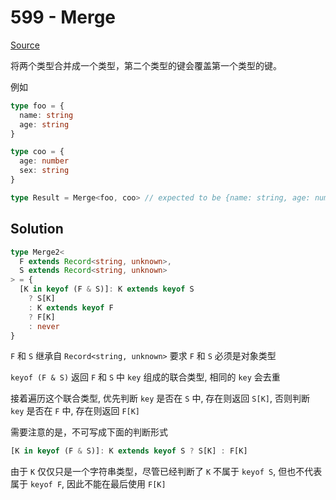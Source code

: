 # 599 - Merge

[Source](https://github.com/lybenson/ts-checker/blob/master/src/599-medium-merge/template.ts)

将两个类型合并成一个类型，第二个类型的键会覆盖第一个类型的键。

例如

```ts
type foo = {
  name: string
  age: string
}

type coo = {
  age: number
  sex: string
}

type Result = Merge<foo, coo> // expected to be {name: string, age: number, sex: string}
```

## Solution

```ts
type Merge2<
  F extends Record<string, unknown>,
  S extends Record<string, unknown>
> = {
  [K in keyof (F & S)]: K extends keyof S
    ? S[K]
    : K extends keyof F
    ? F[K]
    : never
}
```

`F` 和 `S` 继承自 `Record<string, unknown>` 要求 `F` 和 `S` 必须是对象类型

`keyof (F & S)` 返回 `F` 和 `S` 中 `key` 组成的联合类型, 相同的 `key` 会去重

接着遍历这个联合类型, 优先判断 `key` 是否在 `S` 中, 存在则返回 `S[K]`, 否则判断 `key` 是否在 `F` 中, 存在则返回 `F[K]`

需要注意的是，不可写成下面的判断形式

```ts
[K in keyof (F & S)]: K extends keyof S ? S[K] : F[K]
```

由于 `K` 仅仅只是一个字符串类型，尽管已经判断了 `K` 不属于 `keyof S`, 但也不代表属于 `keyof F`, 因此不能在最后使用 `F[K]`
